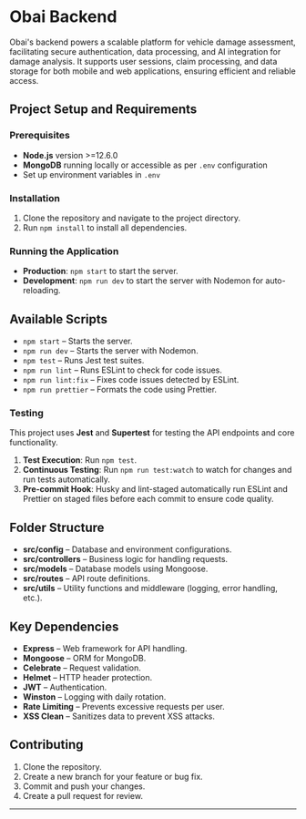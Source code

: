# Obai Backend

Obai's backend powers a scalable platform for vehicle damage assessment, facilitating secure authentication, data processing, and AI integration for damage analysis. It supports user sessions, claim processing, and data storage for both mobile and web applications, ensuring efficient and reliable access.

## Project Setup and Requirements

### Prerequisites
- **Node.js** version >=12.6.0
- **MongoDB** running locally or accessible as per `.env` configuration
- Set up environment variables in `.env`

### Installation

1. Clone the repository and navigate to the project directory.
2. Run `npm install` to install all dependencies.

### Running the Application

- **Production**: `npm start` to start the server.
- **Development**: `npm run dev` to start the server with Nodemon for auto-reloading.

## Available Scripts

- `npm start` – Starts the server.
- `npm run dev` – Starts the server with Nodemon.
- `npm test` – Runs Jest test suites.
- `npm run lint` – Runs ESLint to check for code issues.
- `npm run lint:fix` – Fixes code issues detected by ESLint.
- `npm run prettier` – Formats the code using Prettier.

### Testing

This project uses **Jest** and **Supertest** for testing the API endpoints and core functionality.

1. **Test Execution**: Run `npm test`.
2. **Continuous Testing**: Run `npm run test:watch` to watch for changes and run tests automatically.
3. **Pre-commit Hook**: Husky and lint-staged automatically run ESLint and Prettier on staged files before each commit to ensure code quality.

## Folder Structure

- **src/config** – Database and environment configurations.
- **src/controllers** – Business logic for handling requests.
- **src/models** – Database models using Mongoose.
- **src/routes** – API route definitions.
- **src/utils** – Utility functions and middleware (logging, error handling, etc.).

## Key Dependencies

- **Express** – Web framework for API handling.
- **Mongoose** – ORM for MongoDB.
- **Celebrate** – Request validation.
- **Helmet** – HTTP header protection.
- **JWT** – Authentication.
- **Winston** – Logging with daily rotation.
- **Rate Limiting** – Prevents excessive requests per user.
- **XSS Clean** – Sanitizes data to prevent XSS attacks.

## Contributing

1. Clone the repository.
2. Create a new branch for your feature or bug fix.
3. Commit and push your changes.
4. Create a pull request for review.

---

